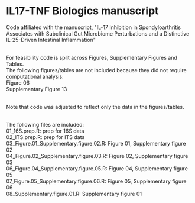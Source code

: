 # IL17-TNF Biologics manuscript<br/>
Code affiliated with the manuscript, "IL-17 Inhibition in Spondyloarthritis Associates with Subclinical Gut Microbiome Perturbations and a Distinctive IL-25-Driven Intestinal Inflammation"<br/><br/>

For feasibility code is split across Figures, Supplementary Figures and Tables.<br/>
The following figures/tables are not included because they did not require computational analysis:<br/>
Figure 06<br/>
Supplementary Figure 13<br/><br/>

Note that code was adjusted to reflect only the data in the figures/tables.<br/><br/>

The following files are included:<br/>
01_16S.prep.R: prep for 16S data<br/>
02_ITS.prep.R: prep for ITS data<br/>
03_Figure.01_Supplementary.figure.02.R: Figure 01, Supplementary figure 02<br/>
04_Figure.02_Supplementary.figure.03.R: Figure 02, Supplementary figure 03<br/>
06_Figure.04_Supplementary.figure.05.R: Figure 04, Supplementary figure 05<br/>
07_Figure.05_Supplementary.figure.06.R: Figure 05, Supplementary figure 06<br/>
08_Supplementary.figure.01.R: Supplementary figure 01<br/>
